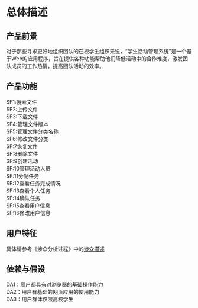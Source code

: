 # 总体描述

## 产品前景
对于那些寻求更好地组织团队的在校学生组织来说，“学生活动管理系统”是一个基于Web的应用程序，旨在提供各种功能帮助他们降低活动中的合作难度，激发团队成员的工作热情，提高团队活动的效率。

## 产品功能
SF1:搜索文件<br/>
SF2:上传文件<br/>
SF3:下载文件<br/>
SF4:管理文件版本<br/>
SF5:管理文件分类名称<br/>
SF6:修改文件分类<br/>
SF:7恢复文件<br/>
SF:8删除文件<br/>
SF:9创建活动<br/>
SF:10管理活动人员<br/>
SF:11分配任务<br/>
SF:12查看任务完成情况<br/>
SF:13查看个人任务<br/>
SF:14确认任务<br/>
SF:15查看用户信息<br/>
SF:16修改用户信息<br/>

## 用户特征

具体请参考《涉众分析过程》中的[涉众描述](http://120.27.117.222/stakeholderAnalysis/%E6%B6%89%E4%BC%97%E6%8F%8F%E8%BF%B0.html)

## 依赖与假设

DA1：用户都具有对浏览器的基础操作能力<br/>
DA2：用户有基础的网页应用的使用能力<br/>
DA3：用户群体仅限高校学生 <br/>
